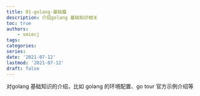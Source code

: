 ```yaml
---
title: 01-golang-基础篇
description: 介绍golang 基础知识相关
toc: true
authors:
    - smiecj
tags:
categories:
series:
date: '2021-07-12'
lastmod: '2021-07-12'
draft: false
---
```


对golang 基础知识的介绍，比如 golang 的环境配置、go tour 官方示例介绍等